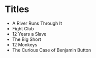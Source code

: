 # Titles

- A River Runs Through It
- Fight Club
- 12 Years a Slave
- The Big Short
- 12 Monkeys
- The Curious Case of Benjamin Button 